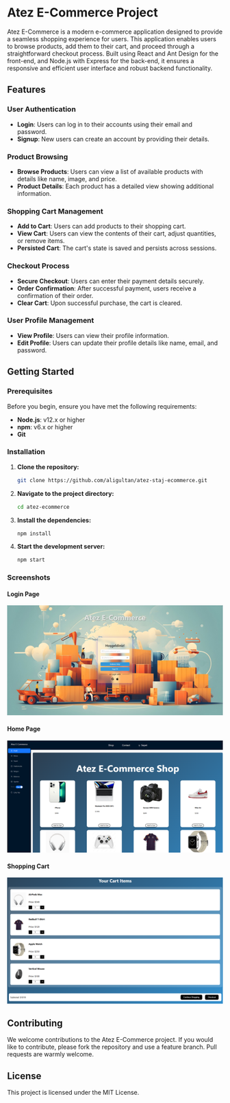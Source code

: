 # Atez E-Commerce Project

Atez E-Commerce is a modern e-commerce application designed to provide a seamless shopping experience for users. This application enables users to browse products, add them to their cart, and proceed through a straightforward checkout process. Built using React and Ant Design for the front-end, and Node.js with Express for the back-end, it ensures a responsive and efficient user interface and robust backend functionality.

## Features

### User Authentication
- **Login**: Users can log in to their accounts using their email and password.
- **Signup**: New users can create an account by providing their details.

### Product Browsing
- **Browse Products**: Users can view a list of available products with details like name, image, and price.
- **Product Details**: Each product has a detailed view showing additional information.

### Shopping Cart Management
- **Add to Cart**: Users can add products to their shopping cart.
- **View Cart**: Users can view the contents of their cart, adjust quantities, or remove items.
- **Persisted Cart**: The cart's state is saved and persists across sessions.

### Checkout Process
- **Secure Checkout**: Users can enter their payment details securely.
- **Order Confirmation**: After successful payment, users receive a confirmation of their order.
- **Clear Cart**: Upon successful purchase, the cart is cleared.

### User Profile Management
- **View Profile**: Users can view their profile information.
- **Edit Profile**: Users can update their profile details like name, email, and password.

## Getting Started

### Prerequisites
Before you begin, ensure you have met the following requirements:
- **Node.js**: v12.x or higher
- **npm**: v6.x or higher
- **Git**

### Installation

1. **Clone the repository:**
    ```sh
    git clone https://github.com/aligultan/atez-staj-ecommerce.git
    ```

2. **Navigate to the project directory:**
    ```sh
    cd atez-ecommerce
    ```

3. **Install the dependencies:**
    ```sh
    npm install
    ```

4. **Start the development server:**
    ```sh
    npm start
    ```

### Screenshots

#### Login Page
![Login Page](./src/screenshots/loginekrani.png)


#### Home Page
![Home Page](./src/screenshots/homeekran.png)


#### Shopping Cart
![Shopping Cart](./src/screenshots/sepetsayfasi.png)


## Contributing

We welcome contributions to the Atez E-Commerce project. If you would like to contribute, please fork the repository and use a feature branch. Pull requests are warmly welcome.

## License

This project is licensed under the MIT License.
